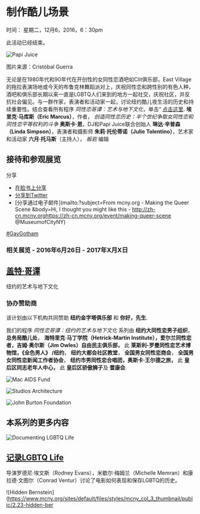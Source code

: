 # 制作酷儿场景

时间： 星期二，12月6，2016，6：30pm

此活动已经结束。

![Papi Juice](https://www.mcny.org/sites/default/files/Papi-Juice-Image-cropped.jpg)

图片来源：Cristóbal Guerra

无论是在1980年代和90年代在开创​​性的女同性恋酒吧如Clit俱乐部，East Village的拖拉表演场地或今天的布鲁克林舞蹈派对上，庆祝同性恋和跨性别的有色人种，酒吧和俱乐部长期以来一直是LGBTQ人们来到的地方一起社交，庆祝社区，并反抗社会偏见。与一群作家，表演者和活动家一起，讨论纽约酷儿夜生活的历史和持续重要性。结合查看所有程序 _同性恋哥谭：艺术与地下文化_，单击“ [点击这里](http://zh-cn.mcny.org/gayny).  **埃里克·马库斯（Eric Marcus）**，作者， _创造同性恋历史：半个世纪争取女同性恋和同性恋平等权利的斗争_  **奥斯卡·恩**，DJ和Papi Juice联合创始人  **琳达·辛普森（Linda Simpson）**，表演者和摄影师  **朱莉·托伦蒂诺（Julie Tolentino）**，艺术家和活动家  **六月·托马斯**（主持人）， _板岩_ 编辑

## 接待和参观展览

分享

- [在脸书上分享](https://www.facebook.com/sharer/sharer.php?u=http://zh-cn.mcny.orghttps://zh-cn.mcny.org/event/making-queer-scene "在脸书上分享")
- [分享到Twitter](https://twitter.com/intent/tweet?text=http://zh-cn.mcny.orghttps://zh-cn.mcny.org/event/making-queer-scene&via=MuseumofCityNY "分享此在Twitter")
- [分享通过电子邮件](mailto:?subject=From mcny.org - Making the Queer Scene  &body=Hi, I thought you might like this - http://zh-cn.mcny.orghttps://zh-cn.mcny.org/event/making-queer-scene @MuseumofCityNY)

[#GayGotham](https://twitter.com/hashtag/GayGotham)

### 相关展览 - 2016年6月26日 - 2017年X月X日

## [盖特·哥谭](https://zh-cn.mcny.org/exhibition/gay-gotham)

纽约的艺术与地下文化

### 协办赞助商

该计划由以下机构共同赞助 **纽约金字塔俱乐部** 和 **你好，先生**.

我们的程序 _同性恋哥谭：纽约的艺术与地下文化_ 系列由 **纽约大同性恋男子组织**， **总务局酷儿处**， **海特里克·马丁学院（Hetrick-Martin Institute），爱尔兰同性恋者，吉姆·奥尔斯（Jim Owles）自由民主俱乐部，** 此 **莱斯利-罗曼同性恋艺术博物馆，《全色男人》 /纽约**， **纽约大都会社区教堂**， **全国男女同性恋商会**， **全国男女同性恋新闻工作者协会**， **纽约市男同性恋合唱团，奥斯卡·王尔德之旅，** 此 **皇后区同志老年人中心，** 此 **皇后区骄傲狮子**及 **耆康会**.

![Mac AIDS Fund](https://www.mcny.org/sites/default/files/mac-aids-fund-logo.jpg)

![Studios Architecture](https://www.mcny.org/sites/default/files/studios-architecture-logo.jpg)

![John Burton Foundation](https://www.mcny.org/sites/default/files/John-Burton-Foundation.jpg)

## 本系列的更多内容

![Documenting LGBTQ Life](https://www.mcny.org/sites/default/files/styles/mcny_col_3_thumbnail/public/3.7-Documenting-LGBTQ-Life_0.jpg?itok=q_BtIzPl)

## [记录LGBTQ Life](https://zh-cn.mcny.org/event/documenting-lgbtq-life)

导演罗德尼·埃文斯（Rodney Evans），米歇尔·梅姆兰（Michelle Memran）和康拉德·文图尔（Conrad Ventur）讨论了电影如何表现和保存LGBTQ的历史。

![Hidden Bernstein](https://www.mcny.org/sites/default/files/styles/mcny_col_3_thumbnail/public/2.23-hidden-ber